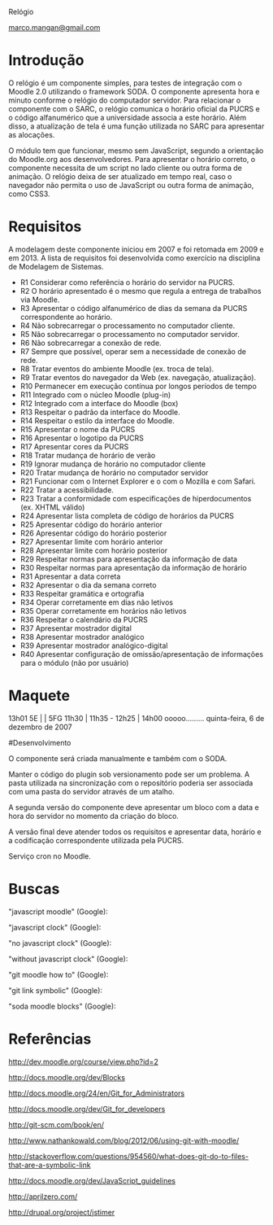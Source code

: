 Relógio

marco.mangan@gmail.com

# Introdução

O relógio é um componente simples, para testes de integração com o Moodle 2.0 utilizando o framework SODA. O componente apresenta hora e minuto conforme o relógio do computador servidor. Para relacionar o componente com o SARC, o relógio comunica o horário oficial da PUCRS e o código alfanumérico que a universidade associa a este horário. Além disso, a atualização de tela é uma função utilizada no SARC para apresentar as alocações.

O módulo tem que funcionar, mesmo sem JavaScript, segundo a orientação do Moodle.org aos desenvolvedores. Para apresentar o horário correto, o componente necessita de um script no lado cliente ou outra forma de animação. O relógio deixa de ser atualizado em tempo real, caso o navegador não permita o uso de JavaScript ou outra forma de animação, como CSS3. 


# Requisitos

A modelagem deste componente iniciou em 2007 e foi retomada em 2009 e em 2013. A lista de requisitos foi desenvolvida como exercício na disciplina de Modelagem de Sistemas. 


- R1	Considerar como referência o horário do servidor na PUCRS.
- R2	O horário apresentado é o mesmo que regula a entrega de trabalhos via Moodle.
- R3	Apresentar o código alfanumérico de dias da semana da PUCRS correspondente ao horário.
- R4	Não sobrecarregar o processamento no computador cliente.
- R5	Não sobrecarregar o processamento no computador servidor.
- R6	Não sobrecarregar a conexão de rede.
- R7	Sempre que possível, operar sem a necessidade de conexão de rede.
- R8	Tratar eventos do ambiente Moodle (ex. troca de tela).
- R9	Tratar eventos do navegador da Web (ex. navegação, atualização).
- R10	Permanecer em execução contínua por longos períodos de tempo
- R11	Integrado com o núcleo Moodle (plug-in)
- R12	Integrado com a interface do Moodle (box)
- R13	Respeitar o padrão da interface do Moodle.
- R14	Respeitar o estilo da interface do Moodle.
- R15	Apresentar o nome da PUCRS
- R16	Apresentar o logotipo da PUCRS
- R17	Apresentar cores da PUCRS
- R18	Tratar mudança de horário de verão
- R19	Ignorar mudança de horário no computador cliente
- R20	Tratar mudança de horário no computador servidor
- R21	Funcionar com o Internet Explorer e o com o Mozilla e com Safari.
- R22	Tratar a acessibilidade.
- R23	Tratar a conformidade com especificações de hiperdocumentos (ex. XHTML válido)
- R24	Apresentar lista completa de código de horários da PUCRS
- R25	Apresentar código do horário anterior
- R26	Apresentar código do horário posterior
- R27	Apresentar limite com horário anterior
- R28	Apresentar limite com horário posterior
- R29	Respeitar normas para apresentação da informação de data
- R30	Respeitar normas para apresentação da informação de horário
- R31	Apresentar a data correta
- R32	Apresentar o dia da semana correto
- R33	Respeitar gramática e ortografia
- R34	Operar corretamente em dias não letivos
- R35	Operar corretamente em horários não letivos
- R36	Respeitar o calendário da PUCRS
- R37	Apresentar mostrador digital
- R38	Apresentar mostrador analógico
- R39	Apresentar mostrador analógico-digital
- R40	Apresentar configuração de omissão/apresentação de informações para o módulo (não por usuário)

# Maquete

13h01
    5E |                  | 5FG
11h30  |   11h35 - 12h25  |   14h00
ooooo.........
quinta-feira, 6 de dezembro de 2007

#Desenvolvimento

O componente será criada manualmente e também com o SODA. 

Manter o código do plugin sob versionamento pode ser um problema.
A pasta utilizada na sincronização com o repositório poderia ser associada com uma pasta do servidor através de um atalho. 


A segunda versão do componente deve apresentar um bloco com a data e hora do servidor no momento da criação do bloco. 

A versão final deve atender todos os requisitos e apresentar data, horário e a codificação correspondente utilizada pela PUCRS.

Serviço cron no Moodle.

# Buscas

"javascript moodle" (Google):

"javascript clock" (Google):

"no javascript clock" (Google):

"without javascript clock" (Google):

"git moodle how to" (Google):

"git link symbolic" (Google):

"soda moodle blocks" (Google):


# Referências

http://dev.moodle.org/course/view.php?id=2

http://docs.moodle.org/dev/Blocks

http://docs.moodle.org/24/en/Git_for_Administrators

http://docs.moodle.org/dev/Git_for_developers

http://git-scm.com/book/en/

http://www.nathankowald.com/blog/2012/06/using-git-with-moodle/

http://stackoverflow.com/questions/954560/what-does-git-do-to-files-that-are-a-symbolic-link

http://docs.moodle.org/dev/JavaScript_guidelines

http://aprilzero.com/

http://drupal.org/project/jstimer
